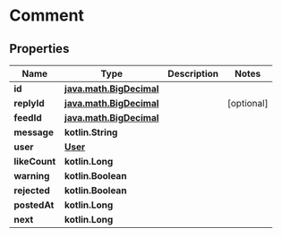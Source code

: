 
# Comment

## Properties
Name | Type | Description | Notes
------------ | ------------- | ------------- | -------------
**id** | [**java.math.BigDecimal**](java.math.BigDecimal.md) |  | 
**replyId** | [**java.math.BigDecimal**](java.math.BigDecimal.md) |  |  [optional]
**feedId** | [**java.math.BigDecimal**](java.math.BigDecimal.md) |  | 
**message** | **kotlin.String** |  | 
**user** | [**User**](User.md) |  | 
**likeCount** | **kotlin.Long** |  | 
**warning** | **kotlin.Boolean** |  | 
**rejected** | **kotlin.Boolean** |  | 
**postedAt** | **kotlin.Long** |  | 
**next** | **kotlin.Long** |  | 



